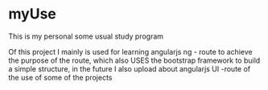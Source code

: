 # myUse
This is my personal some usual study program

Of this project I mainly is used for learning angularjs ng - route to achieve the purpose of the route,
which also USES the bootstrap framework to build a simple structure, in the future I also upload about
angularjs UI -route of the use of some of the projects

